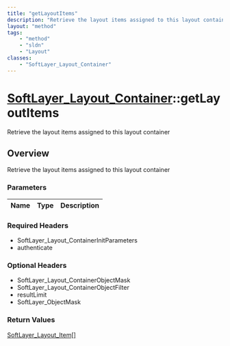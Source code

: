 ```yaml
---
title: "getLayoutItems"
description: "Retrieve the layout items assigned to this layout container"
layout: "method"
tags:
    - "method"
    - "sldn"
    - "Layout"
classes:
    - "SoftLayer_Layout_Container"
---
```

# [SoftLayer_Layout_Container](/reference/services/SoftLayer_Layout_Container)::getLayoutItems

Retrieve the layout items assigned to this layout container


## Overview 
Retrieve the layout items assigned to this layout container

### Parameters 
|Name | Type | Description |
| --- | --- | --- |


### Required Headers
* SoftLayer_Layout_ContainerInitParameters
* authenticate

### Optional Headers
* SoftLayer_Layout_ContainerObjectMask
* SoftLayer_Layout_ContainerObjectFilter
* resultLimit
* SoftLayer_ObjectMask

### Return Values
<a href='/reference/datatypes/SoftLayer_Layout_Item'>SoftLayer_Layout_Item[] </a>

